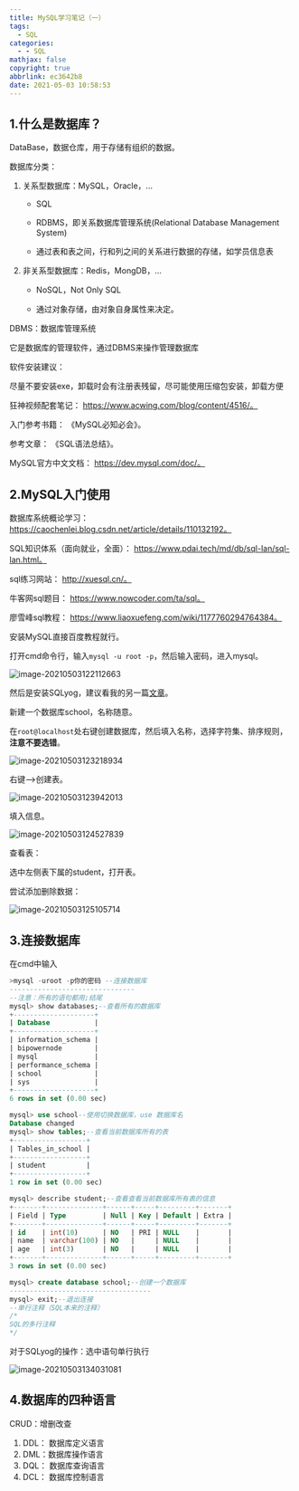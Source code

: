 ```yaml
---
title: MySQL学习笔记（一）
tags:
  - SQL
categories:
  - - SQL
mathjax: false
copyright: true
abbrlink: ec3642b8
date: 2021-05-03 10:58:53
---
```


## 1.什么是数据库？

DataBase，数据仓库，用于存储有组织的数据。

数据库分类：

1. 关系型数据库：MySQL，Oracle，...

   - SQL

   - RDBMS，即关系数据库管理系统(Relational Database Management System)

   - 通过表和表之间，行和列之间的关系进行数据的存储，如学员信息表

2. 非关系型数据库：Redis，MongDB，...

   - NoSQL，Not Only SQL

   - 通过对象存储，由对象自身属性来决定。

<!--more-->

DBMS：数据库管理系统

它是数据库的管理软件，通过DBMS来操作管理数据库

软件安装建议：

尽量不要安装exe，卸载时会有注册表残留，尽可能使用压缩包安装，卸载方便

狂神视频配套笔记： https://www.acwing.com/blog/content/4516/。

入门参考书籍： 《MySQL必知必会》。

参考文章： 《SQL语法总结》。

MySQL官方中文文档： https://dev.mysql.com/doc/。

## 2.MySQL入门使用

数据库系统概论学习： https://caochenlei.blog.csdn.net/article/details/110132192。

SQL知识体系（面向就业，全面）： https://www.pdai.tech/md/db/sql-lan/sql-lan.html。

sql练习网站： http://xuesql.cn/。

牛客网sql题目： https://www.nowcoder.com/ta/sql。

廖雪峰sql教程： https://www.liaoxuefeng.com/wiki/1177760294764384。

安装MySQL直接百度教程就行。

打开cmd命令行，输入`mysql -u root -p`，然后输入密码，进入mysql。

![image-20210503122112663](MySQL学习笔记（一）/image-20210503122112663.png)

然后是安装SQLyog，建议看我的另一篇[文章](https://grant1499.github.io/2021/04/27/%E4%BD%BF%E7%94%A8SQL%E7%9A%84%E4%B8%A4%E4%B8%AA%E5%B7%A5%E5%85%B7/)。

新建一个数据库school，名称随意。

在`root@localhost`处右键创建数据库，然后填入名称，选择字符集、排序规则，**注意不要选错**。

![image-20210503123218934](MySQL学习笔记（一）/image-20210503123218934.png)

右键-->创建表。

![image-20210503123942013](MySQL学习笔记（一）/image-20210503123942013.png)

填入信息。

![image-20210503124527839](MySQL学习笔记（一）/image-20210503124527839.png)

查看表：

选中左侧表下属的student，打开表。

尝试添加删除数据：

![image-20210503125105714](MySQL学习笔记（一）/image-20210503125105714.png)

## 3.连接数据库

在cmd中输入

```sql
>mysql -uroot -p你的密码 --连接数据库
-------------------------------
--注意：所有的语句都用;结尾
mysql> show databases;--查看所有的数据库
+--------------------+
| Database           |
+--------------------+
| information_schema |
| bipowernode        |
| mysql              |
| performance_schema |
| school             |
| sys                |
+--------------------+
6 rows in set (0.00 sec)

mysql> use school--使用切换数据库，use 数据库名
Database changed
mysql> show tables;--查看当前数据库所有的表
+------------------+
| Tables_in_school |
+------------------+
| student          |
+------------------+
1 row in set (0.00 sec)

mysql> describe student;--查看查看当前数据库所有表的信息
+-------+--------------+------+-----+---------+-------+
| Field | Type         | Null | Key | Default | Extra |
+-------+--------------+------+-----+---------+-------+
| id    | int(10)      | NO   | PRI | NULL    |       |
| name  | varchar(100) | NO   |     | NULL    |       |
| age   | int(3)       | NO   |     | NULL    |       |
+-------+--------------+------+-----+---------+-------+
3 rows in set (0.00 sec)

mysql> create database school;--创建一个数据库
-----------------------------------
mysql> exit;--退出连接
--单行注释（SQL本来的注释）
/*
SQL的多行注释
*/
```

对于SQLyog的操作：选中语句单行执行

![image-20210503134031081](MySQL学习笔记（一）/image-20210503134031081.png)

## 4.数据库的四种语言

CRUD：增删改查

1. DDL： 数据库定义语言
2. DML：数据库操作语言
3. DQL： 数据库查询语言
4. DCL：  数据库控制语言